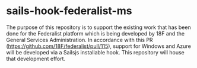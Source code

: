 # sails-hook-federalist-ms
The purpose of this repository is to support the existing work that has been done for the Federalist platform which is being developed by 18F and the General Services Administration. In accordance with this PR (https://github.com/18F/federalist/pull/115), support for Windows and Azure will be developed via a Sailsjs installable hook. This repository will house that development effort.
